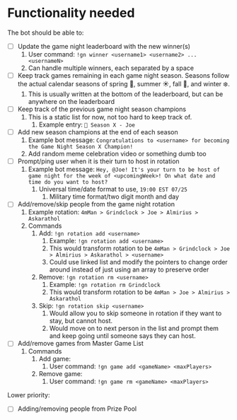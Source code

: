 # Functionality needed

The bot should be able to:

- [ ] Update the game night leaderboard with the new winner(s)
  1. User command: `!gn winner <username1> <username2> ... <usernameN>`
  2. Can handle multiple winners, each separated by a space
- [ ] Keep track games remaining in each game night season. Seasons follow the actual calendar seasons of spring 🌸, summer ☀️, fall 🍂, and winter ❄️.
  1.  This is usually written at the bottom of the leaderboard, but can be anywhere on the leaderboard
- [ ] Keep track of the previous game night season champions
  1. This is a static list for now, not too hard to keep track of.
     1. Example entry: `👑 Season X - Joe`
- [ ] Add new season champions at the end of each season
  1. Example bot message: `Congratulations to <username> for becoming the Game Night Season X Champion!`
  2. Add random meme celebration video or something dumb too
- [ ] Prompt/ping user when it is their turn to host in rotation
  1. Example bot message: `Hey, @Joe! It's your turn to be host of game night for the week of <upcomingWeek>! On what date and time do you want to host?`
     1. Universal time/date format to use, `19:00 EST 07/25`
        1. Military time format/two digit month and day
- [ ] Add/remove/skip people from the game night rotation
  1. Example rotation: `4mMan > Grindclock > Joe > Almirius > Askarathol`
  2. Commands
     1. Add: `!gn rotation add <username>`
        1. Example: `!gn rotation add <username>`
        2. This would transform rotation to be `4mMan > Grindclock > Joe > Almirius > Askarathol > <username>`
        3. Could use linked list and modify the pointers to change order around instead of just using an array to preserve order
     2. Remove: `!gn rotation rm <username>`
        1. Example: `!gn rotation rm Grindclock`
        2. This would transform rotation to be `4mMan > Joe > Almirius > Askarathol`
     3. Skip: `!gn rotation skip <username>`
        1. Would allow you to skip someone in rotation if they want to stay, but cannot host.
        2. Would move on to next person in the list and prompt them and keep going until someone says they can host.
- [ ] Add/remove games from Master Game List
  1. Commands
     1. Add game:
        1. User command: `!gn game add <gameName> <maxPlayers>`
     2. Remove game:
        1. User command: `!gn game rm <gameName> <maxPlayers>`

Lower priority:

- [ ] Adding/removing people from Prize Pool
